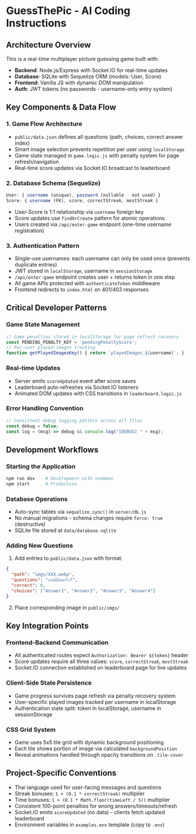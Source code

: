 # GuessThePic - AI Coding Instructions

## Architecture Overview

This is a real-time multiplayer picture guessing game built with:
- **Backend**: Node.js/Express with Socket.IO for real-time updates
- **Database**: SQLite with Sequelize ORM (models: User, Score)
- **Frontend**: Vanilla JS with dynamic DOM manipulation
- **Auth**: JWT tokens (no passwords - username-only entry system)

## Key Components & Data Flow

### 1. Game Flow Architecture
- `public/data.json` defines all questions (path, choices, correct answer index)
- Smart image selection prevents repetition per user using `localStorage`
- Game state managed in `game.logic.js` with penalty system for page refresh/navigation
- Real-time score updates via Socket.IO broadcast to leaderboard

### 2. Database Schema (Sequelize)
```javascript
User: { username (unique), password (nullable - not used) }
Score: { username (FK), score, correctStreak, mostStreak }
```
- User-Score is 1:1 relationship via `username` foreign key
- Score updates use `findOrCreate` pattern for atomic operations
- Users created via `/api/enter-game` endpoint (one-time username registration)

### 3. Authentication Pattern
- Single-use usernames: each username can only be used once (prevents duplicate entries)
- JWT stored in `localStorage`, username in `sessionStorage`
- `/api/enter-game` endpoint creates user + returns token in one step
- All game APIs protected with `authenticateToken` middleware
- Frontend redirects to `index.html` on 401/403 responses

## Critical Developer Patterns

### Game State Management
```javascript
// Game penalties stored in localStorage for page refresh recovery
const PENDING_PENALTY_KEY = 'pendingPenaltyScore';
// Per-user played images tracking
function getPlayedImagesKey() { return `playedImages_${username}`; }
```

### Real-time Updates
- Server emits `scoreUpdated` event after score saves
- Leaderboard auto-refreshes via Socket.IO listeners
- Animated DOM updates with CSS transitions in `leaderboard.logic.js`

### Error Handling Convention
```javascript
// Consistent debug logging pattern across all files
const debug = false;
const log = (msg) => debug && console.log("[DEBUG] " + msg);
```

## Development Workflows

### Starting the Application
```bash
npm run dev    # Development with nodemon
npm start      # Production
```

### Database Operations
- Auto-sync tables via `sequelize.sync()` in `server/db.js`
- No manual migrations - schema changes require `force: true` (destructive)
- SQLite file stored at `data/database.sqlite`

### Adding New Questions
1. Add entries to `public/data.json` with format:
```json
{
  "path": "imgs/XXX.webp",
  "questions": "ภาพนี้คืออะไร?", 
  "correct": 0,
  "choices": ["Answer1", "Answer2", "Answer3", "Answer4"]
}
```
2. Place corresponding image in `public/imgs/`

## Key Integration Points

### Frontend-Backend Communication
- All authenticated routes expect `Authorization: Bearer ${token}` header
- Score updates require all three values: `score`, `correctStreak`, `mostStreak`
- Socket.IO connection established on leaderboard page for live updates

### Client-Side State Persistence
- Game progress survives page refresh via penalty recovery system
- User-specific played images tracked per username in localStorage
- Authentication state split: token in localStorage, username in sessionStorage

### CSS Grid System
- Game uses 5x5 tile grid with dynamic background positioning
- Each tile shows portion of image via calculated `backgroundPosition`
- Reveal animations handled through opacity transitions on `.tile-cover`

## Project-Specific Conventions

- Thai language used for user-facing messages and questions
- Streak bonuses: `1 + (0.1 * correctStreak)` multiplier
- Time bonuses: `1 + (0.1 * Math.floor(timeLeft / 5))` multiplier  
- Consistent 100-point penalties for wrong answers/timeouts/refresh
- Socket.IO emits `scoreUpdated` (no data) - clients fetch updated leaderboard
- Environment variables in `examples.env` template (copy to `.env`)
